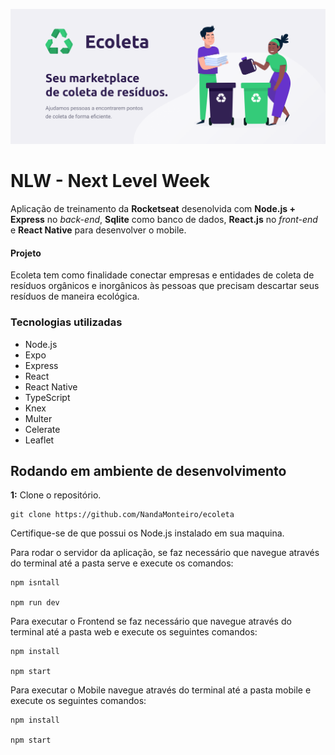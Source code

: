 ![Ecolata](./assets/ecoleta.png)

# NLW - Next Level Week

Aplicação de treinamento da **Rocketseat** desenolvida com **Node.js + Express** no *back-end*, **Sqlite** como banco de dados, **React.js** no *front-end* e **React Native** para desenvolver o mobile.

#### Projeto 
Ecoleta tem como finalidade conectar empresas e entidades de coleta de resíduos orgânicos e inorgânicos às pessoas que precisam descartar seus resíduos de maneira ecológica.

### Tecnologias utilizadas 
- Node.js
- Expo
- Express
- React
- React Native
- TypeScript
- Knex
- Multer
- Celerate
- Leaflet

## Rodando em ambiente de desenvolvimento

**1:** Clone o repositório.

```
git clone https://github.com/NandaMonteiro/ecoleta
```

Certifique-se de que possui os Node.js instalado em sua maquina.

Para rodar o servidor da aplicação, se faz necessário que navegue através do terminal até a pasta serve e execute os comandos:

```
npm isntall

npm run dev
```

Para executar o Frontend se faz necessário que navegue através do terminal até a pasta web e execute os seguintes comandos:

```
npm install

npm start

```

Para executar o Mobile navegue através do terminal até a pasta mobile e execute os seguintes comandos:

```
npm install

npm start

```
